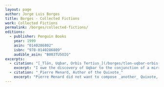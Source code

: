 ```yaml
---
layout: page
author: Jorge Luis Borges
title: Borges - Collected Fictions
work: Collected Fictions
permalink: /borges/collected-fictions/
editions:
  - publisher: Penguin Books
    year: 1999
    asin: "0140286802"
    isbn: "978-0140286809"
    audible_asin: "B003TU5OIG"
excerpts:
  - citation: "[_Tlön, Uqbar, Orbis Tertius_](/borges/tlon-uqbar-orbis-tertius)"
    excerpt: "I owe the discovery of Uqbar to the conjunction of a mirror and an encylopedia. The mirror troubled the far end of a hallway in a large country house on Calle Gaona, in Ramos Mejía*; the encylopedia is misleadingly titled _The Anglo-American Cyclopaedia_ (New York, 1917), and is a literal (though also laggardly) reprint of the 1902 _Encyclopaedia Britannica_."
  - citation: "_Pierre Menard, Author of the Quixote_"
    excerpt: "Pierre Menard did not want to compose _another_ Quixote, which surely is easy enough—he wanted to compose _the_ Quixote. Nor, surely, need one have to say that his goal was never a mechanical transcription of the original; he had no intention of _copying_ it. His admirable intention was to produce a number of pages which coincided—word for word and line for line—with those of Miguel de Cervantes."
---
```

